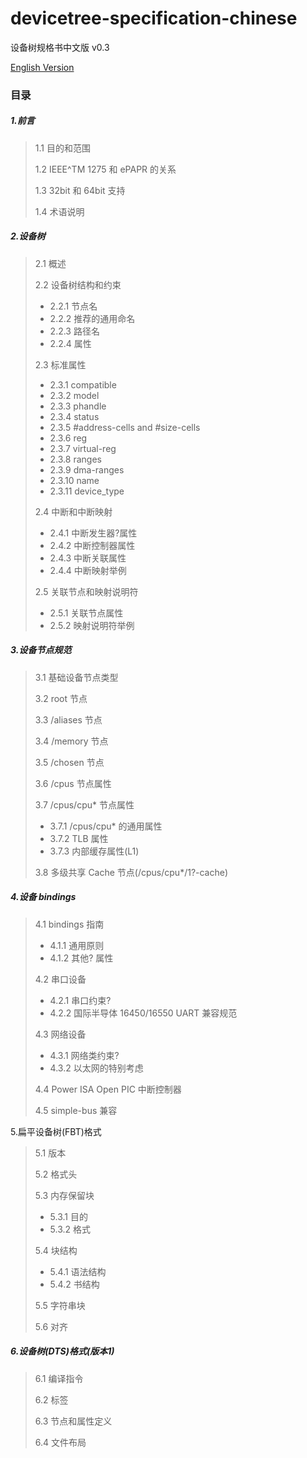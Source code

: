 # devicetree-specification-chinese
设备树规格书中文版 v0.3

[English Version](https://github.com/devicetree-org/devicetree-specification)

###  目录

##### 1.前言

> 1.1 目的和范围
>
> 1.2 IEEE^TM 1275 和 ePAPR 的关系
>
> 1.3 32bit 和 64bit 支持
>
> 1.4 术语说明

##### 2.设备树

> 2.1 概述
>
> 2.2 设备树结构和约束
>
> - 2.2.1 节点名
> - 2.2.2 推荐的通用命名
> - 2.2.3 路径名
> - 2.2.4 属性
>
> 2.3 标准属性
>
> - 2.3.1 compatible
> - 2.3.2 model
> - 2.3.3 phandle
> - 2.3.4 status
> - 2.3.5 #address-cells and #size-cells
> - 2.3.6 reg
> - 2.3.7 virtual-reg
> - 2.3.8 ranges
> - 2.3.9 dma-ranges
> - 2.3.10 name
> - 2.3.11 device_type
>
> 2.4 中断和中断映射
>
> - 2.4.1 中断发生器?属性
> - 2.4.2 中断控制器属性
> - 2.4.3 中断关联属性
> - 2.4.4 中断映射举例
>
> 2.5 关联节点和映射说明符
>
> - 2.5.1 关联节点属性
> - 2.5.2 映射说明符举例

##### 3.设备节点规范

> 3.1 基础设备节点类型
>
> 3.2 root 节点
>
> 3.3 /aliases 节点
>
> 3.4 /memory 节点
>
> 3.5 /chosen 节点
>
> 3.6 /cpus 节点属性
>
> 3.7 /cpus/cpu* 节点属性
>
> - 3.7.1 /cpus/cpu* 的通用属性
> - 3.7.2 TLB 属性
> - 3.7.3 内部缓存属性(L1)
>
> 3.8 多级共享 Cache 节点(/cpus/cpu*/1?-cache)

##### 4.设备 bindings

> 4.1 bindings 指南
>
> - 4.1.1 通用原则
> - 4.1.2 其他? 属性
>
> 4.2 串口设备
>
> - 4.2.1 串口约束?
> - 4.2.2 国际半导体 16450/16550 UART 兼容规范
>
> 4.3 网络设备
>
> - 4.3.1 网络类约束?
> - 4.3.2 以太网的特别考虑
>
> 4.4 Power ISA Open PIC 中断控制器
>
> 4.5 simple-bus 兼容

5.扁平设备树(FBT)格式

> 5.1 版本
>
> 5.2 格式头
>
> 5.3 内存保留块
>
> - 5.3.1 目的
> - 5.3.2 格式
>
> 5.4 块结构
>
> - 5.4.1 语法结构
> - 5.4.2 书结构
>
> 5.5 字符串块
>
> 5.6 对齐

##### 6.设备树(DTS)格式(版本1)

> 6.1 编译指令
>
> 6.2 标签
>
> 6.3 节点和属性定义
>
> 6.4 文件布局